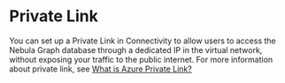 # Private Link

You can set up a Private Link in Connectivity to allow users to access the Nebula Graph database through a dedicated IP in the virtual network, without exposing your traffic to the public internet. For more information about private link, see [What is Azure Private Link?](https://docs.microsoft.com/en-us/azure/private-link/private-link-overview)